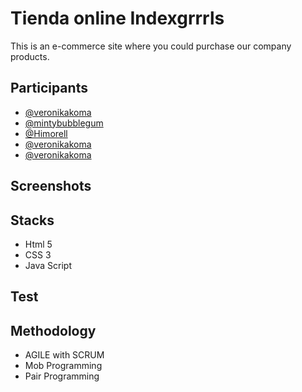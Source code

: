 # Tienda online Indexgrrrls

This is an e-commerce site where you could purchase our company products.

## Participants

- [@veronikakoma](https://github.com/VeronikaKoma)
- [@mintybubblegum](https://github.com/mintybubblegum)
- [@Himorell](https://github.com/Himorell)
- [@veronikakoma](https://github.com/VeronikaKoma)
- [@veronikakoma](https://github.com/VeronikaKoma)

## Screenshots

## Stacks

- Html 5
- CSS 3
- Java Script

## Test

## Methodology

- AGILE with SCRUM
- Mob Programming
- Pair Programming
